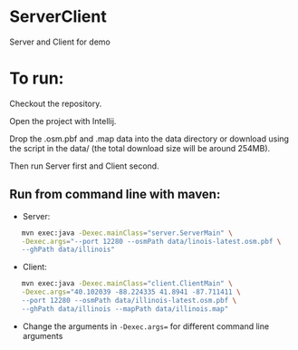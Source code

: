 # ServerClient
Server and Client for demo

# To run:
Checkout the repository.

Open the project with Intellij.

Drop the .osm.pbf and .map data into the data directory or download using the script
in the data/ (the total download size will be around 254MB).

Then run Server first and Client second.

## Run from command line with maven:

 - Server:
```bash
   mvn exec:java -Dexec.mainClass="server.ServerMain" \
   -Dexec.args="--port 12280 --osmPath data/linois-latest.osm.pbf \
   --ghPath data/illinois"
```
 - Client:
```bash
   mvn exec:java -Dexec.mainClass="client.ClientMain" \
   -Dexec.args="40.102039 -88.224335 41.8941 -87.711411 \
   --port 12280 --osmPath data/illinois-latest.osm.pbf \
   --ghPath data/illinois --mapPath data/illinois.map"
```
 - Change the arguments in `-Dexec.args=` for different command line arguments

